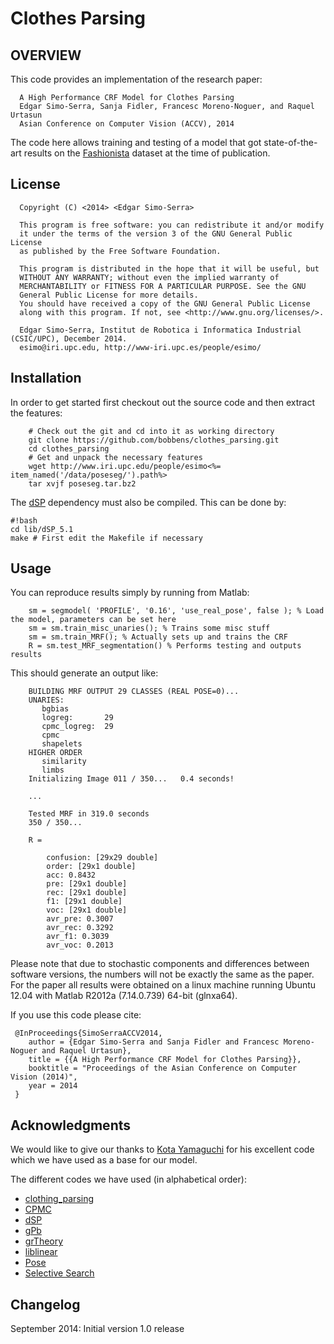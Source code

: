 Clothes Parsing
===============

OVERVIEW
--------

This code provides an implementation of the research paper:

```
  A High Performance CRF Model for Clothes Parsing
  Edgar Simo-Serra, Sanja Fidler, Francesc Moreno-Noguer, and Raquel Urtasun
  Asian Conference on Computer Vision (ACCV), 2014
```

The code here allows training and testing of a model that got state-of-the-art
results on the
[Fashionista](http://vision.is.tohoku.ac.jp/~kyamagu/ja/research/clothing_parsing/)
dataset at the time of publication.


License
-------

```
  Copyright (C) <2014> <Edgar Simo-Serra>

  This program is free software: you can redistribute it and/or modify
  it under the terms of the version 3 of the GNU General Public License
  as published by the Free Software Foundation.

  This program is distributed in the hope that it will be useful, but
  WITHOUT ANY WARRANTY; without even the implied warranty of
  MERCHANTABILITY or FITNESS FOR A PARTICULAR PURPOSE. See the GNU
  General Public License for more details.      
  You should have received a copy of the GNU General Public License
  along with this program. If not, see <http://www.gnu.org/licenses/>.

  Edgar Simo-Serra, Institut de Robotica i Informatica Industrial (CSIC/UPC), December 2014.
  esimo@iri.upc.edu, http://www-iri.upc.es/people/esimo/
```


Installation
------------

In order to get started first checkout out the source code and then extract the
features:

```
    # Check out the git and cd into it as working directory
    git clone https://github.com/bobbens/clothes_parsing.git
    cd clothes_parsing
    # Get and unpack the necessary features
    wget http://www.iri.upc.edu/people/esimo<%= item_named('/data/poseseg/').path%>
    tar xvjf poseseg.tar.bz2 
```

The
[dSP](http://www.alexander-schwing.de/projectsGeneralStructuredPredictionLatentVariables.php)
dependency must also be compiled. This can be done by:

    #!bash
    cd lib/dSP_5.1
    make # First edit the Makefile if necessary

Usage
-----

You can reproduce results simply by running from Matlab:

```
    sm = segmodel( 'PROFILE', '0.16', 'use_real_pose', false ); % Load the model, parameters can be set here
    sm = sm.train_misc_unaries(); % Trains some misc stuff
    sm = sm.train_MRF(); % Actually sets up and trains the CRF
    R = sm.test_MRF_segmentation() % Performs testing and outputs results
```

This should generate an output like:

```
    BUILDING MRF OUTPUT 29 CLASSES (REAL POSE=0)...
    UNARIES:
       bgbias
       logreg:       29
       cpmc_logreg:  29
       cpmc
       shapelets
    HIGHER ORDER
       similarity
       limbs
    Initializing Image 011 / 350...   0.4 seconds!   

    ...

    Tested MRF in 319.0 seconds
    350 / 350... 

    R = 

        confusion: [29x29 double]
        order: [29x1 double]
        acc: 0.8432
        pre: [29x1 double]
        rec: [29x1 double]
        f1: [29x1 double]
        voc: [29x1 double]
        avr_pre: 0.3007
        avr_rec: 0.3292
        avr_f1: 0.3039
        avr_voc: 0.2013
```

Please note that due to stochastic components and differences between software
versions, the numbers will not be exactly the same as the paper. For the paper
all results were obtained on a linux machine running Ubuntu 12.04 with Matlab
R2012a (7.14.0.739) 64-bit (glnxa64).

If you use this code please cite:

```
 @InProceedings{SimoSerraACCV2014,
    author = {Edgar Simo-Serra and Sanja Fidler and Francesc Moreno-Noguer and Raquel Urtasun},
    title = {{A High Performance CRF Model for Clothes Parsing}},
    booktitle = "Proceedings of the Asian Conference on Computer Vision (2014)",
    year = 2014
 }
```

Acknowledgments
---------------

We would like to give our thanks to [Kota
Yamaguchi](http://vision.is.tohoku.ac.jp/~kyamagu/) for his excellent code
which we have used as a base for our model.

The different codes we have used (in alphabetical order):

 * [clothing_parsing](http://vision.is.tohoku.ac.jp/~kyamagu/ja/research/clothing_parsing/)
 * [CPMC](http://www.maths.lth.se/matematiklth/personal/sminchis/code/cpmc/index.html)
 * [dSP](http://www.alexander-schwing.de/projectsGeneralStructuredPredictionLatentVariables.php)
 * [gPb](http://www.eecs.berkeley.edu/Research/Projects/CS/vision/grouping/resources.html)
 * [grTheory](http://www.mathworks.com/matlabcentral/fileexchange/4266-grtheory-graph-theory-toolbox)
 * [liblinear](http://www.csie.ntu.edu.tw/~cjlin/liblinear/)
 * [Pose](http://www.ics.uci.edu/~dramanan/software/pose/)
 * [Selective Search](http://koen.me/research/selectivesearch/)


Changelog
---------

September 2014: Initial version 1.0 release




